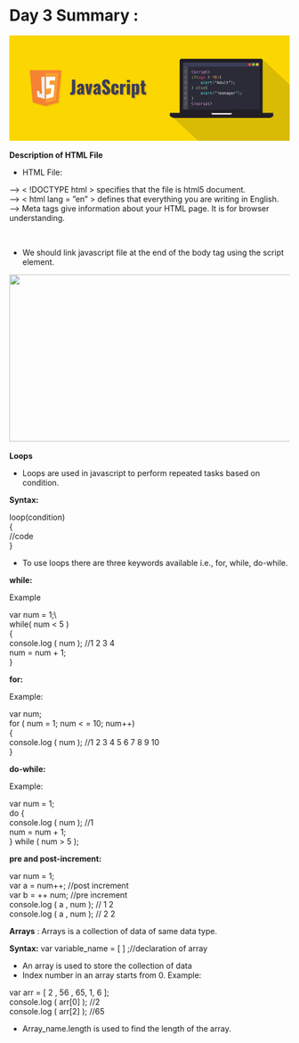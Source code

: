 # Day 3 Summary :
<img src="https://github.com/kishanrajput23/LetsUpgrade-JavaScript-Essential/blob/main/Day1/Javascript.png" alt="">

**Description of HTML File**
- HTML File:

--> < !DOCTYPE html > specifies that the file is html5 document.\
--> < html  lang = ”en” > defines that everything you are writing in English.\
--> Meta tags give information about your HTML page. It is for browser understanding.

<img src="https://pbs.twimg.com/media/DgNq7gaWsAAryuP.jpg" alt="" height="400">

- We should link javascript file at the end of the body tag using the script element.

<img src="https://www.freecodecamp.org/news/content/images/2019/06/image-132.png" alt="" width="700" height="300">

**Loops**
- Loops are used in javascript to perform repeated tasks based on condition.

**Syntax:**

loop(condition)\
 {\
    //code\
 }

- To use loops there are three keywords available i.e., for, while, do-while.

**while:**

Example

var num = 1;\               
while( num < 5 )\
   {\
    console.log ( num );  //1 2 3 4\
    num = num + 1;\
   }
   
   
**for:**

 Example:       

 var num;\
 for ( num = 1; num < = 10; num++)\
  {\
     console.log ( num );  //1 2 3 4 5 6 7 8 9 10\
   }
   
**do-while:**

Example:   

var num = 1;\
 do {\
     console.log ( num );  //1\
       num = num + 1;\
     }  while ( num > 5 );
     
**pre and post-increment:**

var num = 1;\
var a = num++;  //post increment\
var b = ++ num;  //pre increment\
console.log ( a , num ); // 1 2\
console.log ( a , num );  // 2 2    

**Arrays** : Arrays is a collection of  data of same data type.

**Syntax:**   var variable_name  =  [ ] ;//declaration of array

- An array is used to store the collection of data
- Index number in an array starts from 0.
Example:

var arr = [ 2 , 56 , 65, 1, 6 ];\
console.log ( arr[0] );  //2\
console.log ( arr[2] );  //65

- Array_name.length is used to find the length of the array.
